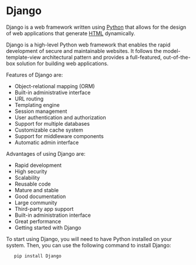 # Django    

Django is a web framework written using [Python](/wiki/Python) that allows for the design of web applications that generate [HTML](/wiki/HTML) dynamically.

Django is a high-level Python web framework that enables the rapid development of secure and maintainable websites. It follows the model-template-view architectural pattern and provides a full-featured, out-of-the-box solution for building web applications.

Features of Django are: 

* Object-relational mapping (ORM)
* Built-in administrative interface
* URL routing
* Templating engine
* Session management
* User authentication and authorization
* Support for multiple databases
* Customizable cache system
* Support for middleware components
* Automatic admin interface

Advantages of using Django are:

* Rapid development
* High security
* Scalability
* Reusable code
* Mature and stable
* Good documentation
* Large community
* Third-party app support
* Built-in administration interface
* Great performance
* Getting started with Django

To start using Django, you will need to have Python installed on your system. Then, you can use the following command to install Django:

       pip install Django
